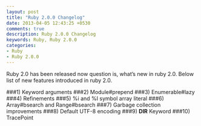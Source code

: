 ```yaml
---
layout: post
title: "Ruby 2.0.0 Changelog"
date: 2013-04-05 12:43:25 +0530
comments: true
description: Ruby 2.0.0 Changelog
keywords: Ruby, Ruby 2.0.0
categories: 
- Ruby
- Ruby 2.0.0
---
```


Ruby 2.0 has been released now question is, what’s new in ruby 2.0. Below list of new features 
introduced in ruby 2.0.

###1) Keyword arguments <!--more-->
###2) Module#prepend
###3) Enumerable#lazy
###4) Refinements
###5) %i and %I symbol array literal
###6) Array#bsearch and Range#bsearch
###7) Garbage collection improvements
###8) Default UTF-8 encoding
###9) __DIR__ Keyword
###10) TracePoint
